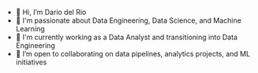 - 👋 Hi, I’m Dario del Rio
- 👀 I'm passionate about Data Engineering, Data Science, and Machine Learning
- 🌱 I'm currently working as a Data Analyst and transitioning into Data Engineering
- 💞️ I’m open to collaborating on data pipelines, analytics projects, and ML initiatives
  
<!---
ddelrio95/ddelrio95 is a ✨ special ✨ repository because its `README.md` (this file) appears on your GitHub profile.
You can click the Preview link to take a look at your changes.
--->
